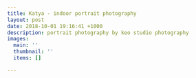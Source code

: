 ```yaml
---
title: Katya - indoor portrait photography
layout: post
date: 2018-10-01 19:16:41 +1000
description: portrait photography by keo studio photography
images:
  main: ''
  thumbnail: ''
  items: []

---
```

